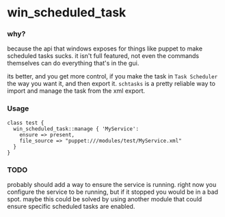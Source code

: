 # win_scheduled_task

### why?

because the api that windows exposes for things like puppet to make scheduled tasks sucks.  it isn't full featured, not even the commands themselves can do everything that's in the gui.

its better, and you get more control, if you make the task in `Task Scheduler` the way you want it, and then export it.  `schtasks` is a pretty reliable way to import and manage the task from the xml export.

### Usage

```
class test {
  win_scheduled_task::manage { 'MyService':
    ensure => present,
    file_source => "puppet:///modules/test/MyService.xml"
  }
}
```

### TODO

probably should add a way to ensure the service is running.  right now you configure the service to be running, but if it stopped you would be in a bad spot.  maybe this could be solved by using another module that could ensure specific scheduled tasks are enabled.
